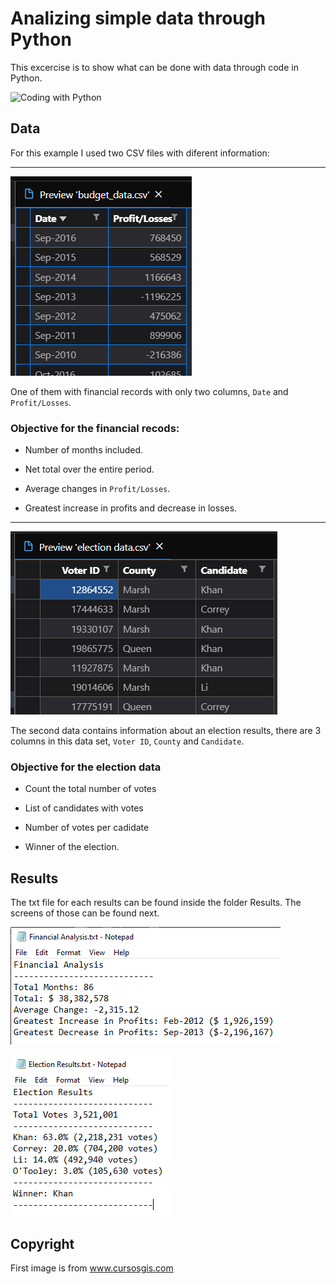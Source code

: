 # Analizing simple data through Python

This excercise is to show what can be done with data through code in Python.

![Coding with Python](https://www.cursosgis.com/wp-content/uploads/2-25.jpg)

## Data

For this example I used two CSV files with diferent information:

-----

![Preview of Data in Budget](Images/prev_budget.png)

One of them with financial records with only two columns, `Date` and `Profit/Losses`.

 ### Objective for the financial recods:

* Number of months included.

* Net total over the entire period.

* Average changes in `Profit/Losses`.

* Greatest increase in profits and decrease in losses.

-----

![Preview of Data in Elections](Images/prev_election.png)

The second data contains information about an election results, there are 3 columns in this data set, `Voter ID`, `County` and `Candidate`.

### Objective for the election data

* Count the total number of votes

* List of candidates with votes

* Number of votes per cadidate

* Winner of the election.

## Results

The txt file for each results can be found inside the folder Results. The screens of those can be found next.

![Results Budget](Images/results_budget.png)

![Results Election](Images/results_election.png)

## Copyright

First image is from www.cursosgis.com
